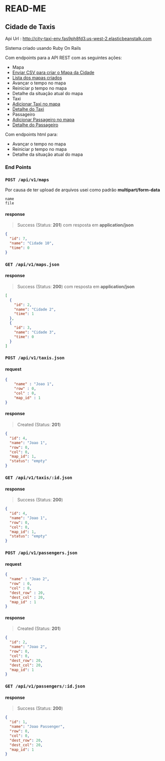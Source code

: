 # READ-ME #

## Cidade de Taxis ###

Api Url : <http://city-taxi-env.fas9ph8fd3.us-west-2.elasticbeanstalk.com>

Sistema criado usando Ruby On Rails

Com endpoints para a API REST com as seguintes ações:

 * Mapa
  * [Enviar CSV para criar o Mapa da Cidade](#create_map)
  * [Lista dos mapas criados](#list_map)
  * Avançar o tempo no mapa
  * Reiniciar p tempo no mapa
  * Detalhe da situação atual do mapa
 * Taxi
  * [Adicionar Taxi no mapa](#create_taxi)
  * [Detalhe do Taxi](#show_taxi)
 * Passageiro
  * [Adicionar Passageiro no mapa](#create_passenger)
  * [Detalhe do Passageiro](#show_passenger)

Com endpoints html para:

  * Avançar o tempo no mapa
  * Reiniciar p tempo no mapa
  * Detalhe da situação atual do mapa


### End Points ###

<a id="create_map"></a>
### `POST /api/v1/maps`

Por causa de ter upload de arquivos usei como padrão **multipart/form-data**

```form
name
file
```

#### response

> Success (Status: **201**) com resposta em **application/json**

```json
{
  "id": 7,
  "name": "Cidade 10",
  "time": 0
}
```

<a id="list_map"></a>
### `GET /api/v1/maps.json`
#### response

> Success (Status: **200**) com resposta em **application/json**

```json
[
  {
    "id": 2,
    "name": "Cidade 2",
    "time": 1
  },
  {
    "id": 3,
    "name": "Cidade 3",
    "time": 0
  }
]
```

<a id="create_taxi"></a>
### `POST /api/v1/taxis.json`
#### request

```json
{
    "name" : "Joao 1",
    "row" : 0,
    "col" : 0,
    "map_id" : 1
}
```

#### response

> Created (Status: **201**)

```json
{
  "id": 4,
  "name": "Joao 1",
  "row": 0,
  "col": 0,
  "map_id": 1,
  "status": "empty"
}
```

<a id="show_taxi"></a>
### `GET /api/v1/taxis/:id.json`
#### response

> Success (Status: **200**)

```json
{
  "id": 4,
  "name": "Joao 1",
  "row": 0,
  "col": 0,
  "map_id": 1,
  "status": "empty"
}
```

<a id="create_passenger"></a>
### `POST /api/v1/passengers.json`
#### request

```json
{
  "name" : "Joao 2",
  "row" : 0,
  "col" : 0,
  "dest_row" : 20,
  "dest_col" : 20,
  "map_id" : 1
}
```

#### response

> Created (Status: **201**)

```json
{
  "id": 2,
  "name": "Joao 2",
  "row": 0,
  "col": 0,
  "dest_row": 20,
  "dest_col": 20,
  "map_id": 1
}
```

<a id="show_passenger"></a>
### `GET /api/v1/passengers/:id.json`
#### response

> Success (Status: **200**)

```json
{
  "id": 1,
  "name": "Joao Passenger",
  "row": 0,
  "col": 0,
  "dest_row": 20,
  "dest_col": 20,
  "map_id": 1
}
```


